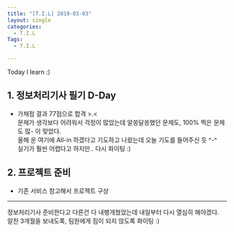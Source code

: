 ```yaml
---
title: "[T.I.L] 2019-03-03"
layout: single
categories:
  - T.I.L
Tags:
  - T.I.L

---
```

Today I learn :)


## 1. 정보처리기사 필기 D-Day 
* 가채점 결과 77점으로 합격 >.<  
문제가 생각보다 어려워서 걱정이 많았는데 알쏭달쏭했던 문제도, 100% 찍은 문제도 많- 이 맞았다.  
올해 운 여기에 All-in 하겠다고 기도하고 나왔는데 오늘 기도를 들어주신 듯 ^-^  
실기가 훨씬 어렵다고 하지만.. 다시 화이팅 :)  

## 2. 프로젝트 준비  
* 기존 서비스 참고해서 프로젝트 구상  


***  
정보처리기사 준비한다고 다른건 다 내팽개쳤었는데 내일부터 다시 열심히 해야겠다.  
알찬 3개월을 보내도록,
팀원에게 짐이 되지 않도록 화이팅 :) 